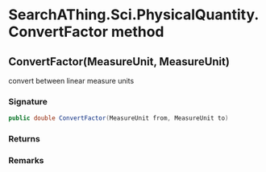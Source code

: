 # SearchAThing.Sci.PhysicalQuantity.ConvertFactor method
## ConvertFactor(MeasureUnit, MeasureUnit)
convert between linear measure units

### Signature
```csharp
public double ConvertFactor(MeasureUnit from, MeasureUnit to)
```
### Returns

### Remarks


